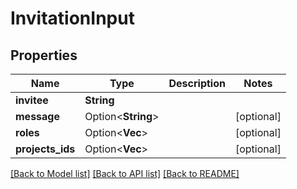 # InvitationInput

## Properties

Name | Type | Description | Notes
------------ | ------------- | ------------- | -------------
**invitee** | **String** |  | 
**message** | Option<**String**> |  | [optional]
**roles** | Option<**Vec<String>**> |  | [optional]
**projects_ids** | Option<**Vec<String>**> |  | [optional]

[[Back to Model list]](../README.md#documentation-for-models) [[Back to API list]](../README.md#documentation-for-api-endpoints) [[Back to README]](../README.md)


